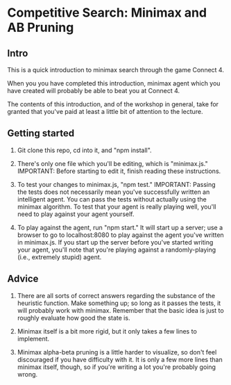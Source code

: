 # Competitive Search: Minimax and AB Pruning

## Intro

This is a quick introduction to minimax search through the game Connect 4.

When you you have completed this introduction, minimax agent which you have created will probably be able to beat you at Connect 4.

The contents of this introduction, and of the workshop in general, take for granted that you've paid at least a little bit of attention to the lecture.

## Getting started

1. Git clone this repo, cd into it, and "npm install".

2. There's only one file which you'll be editing, which is "minimax.js."  IMPORTANT: Before starting to edit it, finish reading these instructions.
 
3. To test your changes to minimax.js, "npm test."  IMPORTANT: Passing the tests does not necessarily mean you've successfully written an intelligent agent.  You can pass the tests without actually using the minimax algorithm.  To test that your agent is really playing well, you'll need to play against your agent yourself.

4. To play against the agent, run "npm start."  It will start up a server; use a browser to go to localhost:8080 to play against the agent you've written in minimax.js.  If you start up the server before you've started writing your agent, you'll note that you're playing against a randomly-playing (i.e., extremely stupid) agent.

## Advice

1. There are all sorts of correct answers regarding the substance of the heuristic function.  Make something up; so long as it passes the tests, it will probably work with minimax.  Remember that the basic idea is just to roughly evaluate how good the state is.

2. Minimax itself is a bit more rigid, but it only takes a few lines to implement.

3. Minimax alpha-beta pruning is a little harder to visualize, so don't feel discouraged if you have difficulty with it.  It is only a few more lines than minimax itself, though, so if you're writing a lot you're probably going wrong.

